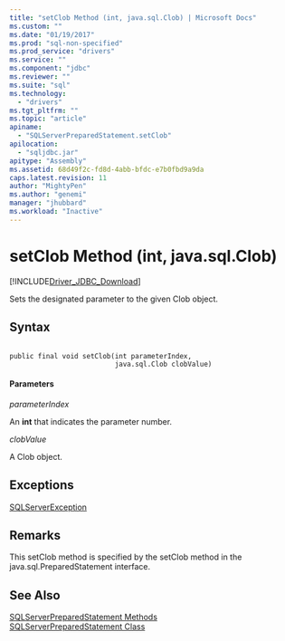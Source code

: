 ```yaml
---
title: "setClob Method (int, java.sql.Clob) | Microsoft Docs"
ms.custom: ""
ms.date: "01/19/2017"
ms.prod: "sql-non-specified"
ms.prod_service: "drivers"
ms.service: ""
ms.component: "jdbc"
ms.reviewer: ""
ms.suite: "sql"
ms.technology: 
  - "drivers"
ms.tgt_pltfrm: ""
ms.topic: "article"
apiname: 
  - "SQLServerPreparedStatement.setClob"
apilocation: 
  - "sqljdbc.jar"
apitype: "Assembly"
ms.assetid: 68d49f2c-fd8d-4abb-bfdc-e7b0fbd9a9da
caps.latest.revision: 11
author: "MightyPen"
ms.author: "genemi"
manager: "jhubbard"
ms.workload: "Inactive"
---
```

# setClob Method (int, java.sql.Clob)
[!INCLUDE[Driver_JDBC_Download](../../../includes/driver_jdbc_download.md)]

  Sets the designated parameter to the given Clob object.  
  
## Syntax  
  
```  
  
public final void setClob(int parameterIndex,  
                          java.sql.Clob clobValue)  
```  
  
#### Parameters  
 *parameterIndex*  
  
 An **int** that indicates the parameter number.  
  
 *clobValue*  
  
 A Clob object.  
  
## Exceptions  
 [SQLServerException](../../../connect/jdbc/reference/sqlserverexception-class.md)  
  
## Remarks  
 This setClob method is specified by the setClob method in the java.sql.PreparedStatement interface.  
  
## See Also  
 [SQLServerPreparedStatement Methods](../../../connect/jdbc/reference/sqlserverpreparedstatement-methods.md)   
 [SQLServerPreparedStatement Class](../../../connect/jdbc/reference/sqlserverpreparedstatement-class.md)  
  
  
